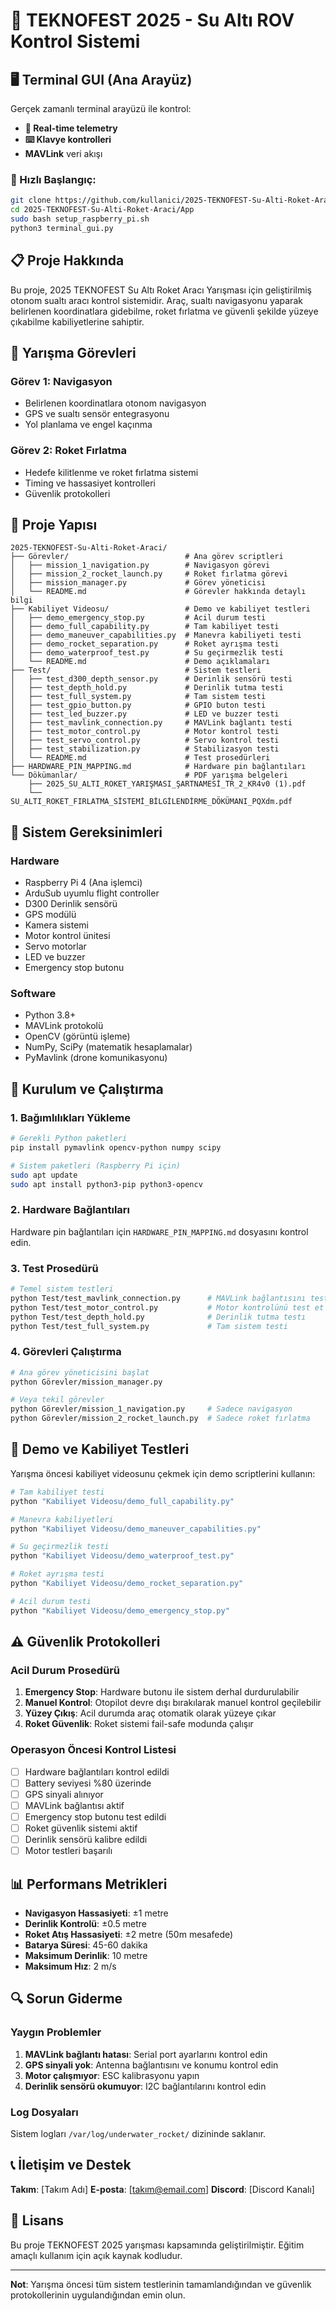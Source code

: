 # 🚀 TEKNOFEST 2025 - Su Altı ROV Kontrol Sistemi

## 🖥️ Terminal GUI (Ana Arayüz)

Gerçek zamanlı terminal arayüzü ile kontrol:
- **📱 Real-time telemetry**
- **⌨️ Klavye kontrolleri**
- **MAVLink** veri akışı

### 🚀 Hızlı Başlangıç:
```bash
git clone https://github.com/kullanici/2025-TEKNOFEST-Su-Alti-Roket-Araci.git
cd 2025-TEKNOFEST-Su-Alti-Roket-Araci/App
sudo bash setup_raspberry_pi.sh
python3 terminal_gui.py
```

## 📋 Proje Hakkında

Bu proje, 2025 TEKNOFEST Su Altı Roket Aracı Yarışması için geliştirilmiş otonom sualtı aracı kontrol sistemidir. Araç, sualtı navigasyonu yaparak belirlenen koordinatlara gidebilme, roket fırlatma ve güvenli şekilde yüzeye çıkabilme kabiliyetlerine sahiptir.

## 🎯 Yarışma Görevleri

### Görev 1: Navigasyon
- Belirlenen koordinatlara otonom navigasyon
- GPS ve sualtı sensör entegrasyonu
- Yol planlama ve engel kaçınma

### Görev 2: Roket Fırlatma
- Hedefe kilitlenme ve roket fırlatma sistemi
- Timing ve hassasiyet kontrolleri
- Güvenlik protokolleri

## 📁 Proje Yapısı

```
2025-TEKNOFEST-Su-Alti-Roket-Araci/
├── Görevler/                          # Ana görev scriptleri
│   ├── mission_1_navigation.py        # Navigasyon görevi
│   ├── mission_2_rocket_launch.py     # Roket fırlatma görevi
│   ├── mission_manager.py             # Görev yöneticisi
│   └── README.md                      # Görevler hakkında detaylı bilgi
├── Kabiliyet Videosu/                 # Demo ve kabiliyet testleri
│   ├── demo_emergency_stop.py         # Acil durum testi
│   ├── demo_full_capability.py        # Tam kabiliyet testi
│   ├── demo_maneuver_capabilities.py  # Manevra kabiliyeti testi
│   ├── demo_rocket_separation.py      # Roket ayrışma testi
│   ├── demo_waterproof_test.py        # Su geçirmezlik testi
│   └── README.md                      # Demo açıklamaları
├── Test/                              # Sistem testleri
│   ├── test_d300_depth_sensor.py      # Derinlik sensörü testi
│   ├── test_depth_hold.py             # Derinlik tutma testi
│   ├── test_full_system.py            # Tam sistem testi
│   ├── test_gpio_button.py            # GPIO buton testi
│   ├── test_led_buzzer.py             # LED ve buzzer testi
│   ├── test_mavlink_connection.py     # MAVLink bağlantı testi
│   ├── test_motor_control.py          # Motor kontrol testi
│   ├── test_servo_control.py          # Servo kontrol testi
│   ├── test_stabilization.py          # Stabilizasyon testi
│   └── README.md                      # Test prosedürleri
├── HARDWARE_PIN_MAPPING.md            # Hardware pin bağlantıları
└── Dökümanlar/                        # PDF yarışma belgeleri
    ├── 2025_SU_ALTI_ROKET_YARIŞMASI_ŞARTNAMESİ_TR_2_KR4v0 (1).pdf
    └── SU_ALTI_ROKET_FIRLATMA_SİSTEMİ_BİLGİLENDİRME_DÖKÜMANI_PQXdm.pdf
```

## 🔧 Sistem Gereksinimleri

### Hardware
- Raspberry Pi 4 (Ana işlemci)
- ArduSub uyumlu flight controller
- D300 Derinlik sensörü
- GPS modülü
- Kamera sistemi
- Motor kontrol ünitesi
- Servo motorlar
- LED ve buzzer
- Emergency stop butonu

### Software
- Python 3.8+
- MAVLink protokolü
- OpenCV (görüntü işleme)
- NumPy, SciPy (matematik hesaplamalar)
- PyMavlink (drone komunikasyonu)

## 🚀 Kurulum ve Çalıştırma

### 1. Bağımlılıkları Yükleme
```bash
# Gerekli Python paketleri
pip install pymavlink opencv-python numpy scipy

# Sistem paketleri (Raspberry Pi için)
sudo apt update
sudo apt install python3-pip python3-opencv
```

### 2. Hardware Bağlantıları
Hardware pin bağlantıları için `HARDWARE_PIN_MAPPING.md` dosyasını kontrol edin.

### 3. Test Prosedürü
```bash
# Temel sistem testleri
python Test/test_mavlink_connection.py      # MAVLink bağlantısını test et
python Test/test_motor_control.py           # Motor kontrolünü test et
python Test/test_depth_hold.py              # Derinlik tutma testı
python Test/test_full_system.py             # Tam sistem testi
```

### 4. Görevleri Çalıştırma
```bash
# Ana görev yöneticisini başlat
python Görevler/mission_manager.py

# Veya tekil görevler
python Görevler/mission_1_navigation.py     # Sadece navigasyon
python Görevler/mission_2_rocket_launch.py  # Sadece roket fırlatma
```

## 🎥 Demo ve Kabiliyet Testleri

Yarışma öncesi kabiliyet videosunu çekmek için demo scriptlerini kullanın:

```bash
# Tam kabiliyet testi
python "Kabiliyet Videosu/demo_full_capability.py"

# Manevra kabiliyetleri
python "Kabiliyet Videosu/demo_maneuver_capabilities.py"

# Su geçirmezlik testi
python "Kabiliyet Videosu/demo_waterproof_test.py"

# Roket ayrışma testi  
python "Kabiliyet Videosu/demo_rocket_separation.py"

# Acil durum testi
python "Kabiliyet Videosu/demo_emergency_stop.py"
```

## ⚠️ Güvenlik Protokolleri

### Acil Durum Prosedürü
1. **Emergency Stop**: Hardware butonu ile sistem derhal durdurulabilir
2. **Manuel Kontrol**: Otopilot devre dışı bırakılarak manuel kontrol geçilebilir
3. **Yüzey Çıkış**: Acil durumda araç otomatik olarak yüzeye çıkar
4. **Roket Güvenlik**: Roket sistemi fail-safe modunda çalışır

### Operasyon Öncesi Kontrol Listesi
- [ ] Hardware bağlantıları kontrol edildi
- [ ] Battery seviyesi %80 üzerinde
- [ ] GPS sinyali alınıyor
- [ ] MAVLink bağlantısı aktif
- [ ] Emergency stop butonu test edildi
- [ ] Roket güvenlik sistemi aktif
- [ ] Derinlik sensörü kalibre edildi
- [ ] Motor testleri başarılı

## 📊 Performans Metrikleri

- **Navigasyon Hassasiyeti**: ±1 metre
- **Derinlik Kontrolü**: ±0.5 metre  
- **Roket Atış Hassasiyeti**: ±2 metre (50m mesafede)
- **Batarya Süresi**: 45-60 dakika
- **Maksimum Derinlik**: 10 metre
- **Maksimum Hız**: 2 m/s

## 🔍 Sorun Giderme

### Yaygın Problemler
1. **MAVLink bağlantı hatası**: Serial port ayarlarını kontrol edin
2. **GPS sinyali yok**: Antenna bağlantısını ve konumu kontrol edin
3. **Motor çalışmıyor**: ESC kalibrasyonu yapın
4. **Derinlik sensörü okumuyor**: I2C bağlantılarını kontrol edin

### Log Dosyaları
Sistem logları `/var/log/underwater_rocket/` dizininde saklanır.

## 📞 İletişim ve Destek

**Takım**: [Takım Adı]
**E-posta**: [takım@email.com]
**Discord**: [Discord Kanalı]

## 📄 Lisans

Bu proje TEKNOFEST 2025 yarışması kapsamında geliştirilmiştir. Eğitim amaçlı kullanım için açık kaynak kodludur.

---

**Not**: Yarışma öncesi tüm sistem testlerinin tamamlandığından ve güvenlik protokollerinin uygulandığından emin olun.